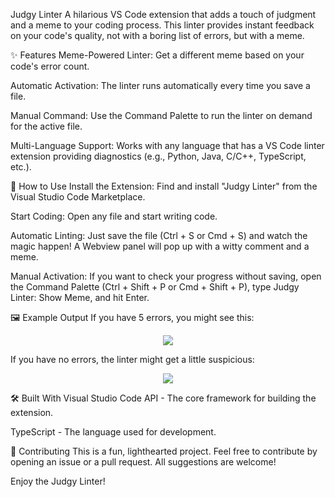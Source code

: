 Judgy Linter
A hilarious VS Code extension that adds a touch of judgment and a meme to your coding process. This linter provides instant feedback on your code's quality, not with a boring list of errors, but with a meme.

✨ Features
Meme-Powered Linter: Get a different meme based on your code's error count.

Automatic Activation: The linter runs automatically every time you save a file.

Manual Command: Use the Command Palette to run the linter on demand for the active file.

Multi-Language Support: Works with any language that has a VS Code linter extension providing diagnostics (e.g., Python, Java, C/C++, TypeScript, etc.).

🚀 How to Use
Install the Extension: Find and install "Judgy Linter" from the Visual Studio Code Marketplace.

Start Coding: Open any file and start writing code.

Automatic Linting: Just save the file (Ctrl + S or Cmd + S) and watch the magic happen! A Webview panel will pop up with a witty comment and a meme.

Manual Activation: If you want to check your progress without saving, open the Command Palette (Ctrl + Shift + P or Cmd + Shift + P), type Judgy Linter: Show Meme, and hit Enter.

🖼️ Example Output
If you have 5 errors, you might see this:

<p align="center">
<img src="https://placehold.co/400x200/555/FFF?text=That's+5+errors.+You're+trying+to+get+a+bug+bounty,+aren't+you?" />
</p>

If you have no errors, the linter might get a little suspicious:

<p align="center">
<img src="https://placehold.co/400x200/555/FFF?text=No+errors.+Did+you+copy+this+from+Stack+Overflow?" />
</p>

🛠️ Built With
Visual Studio Code API - The core framework for building the extension.

TypeScript - The language used for development.

🤝 Contributing
This is a fun, lighthearted project. Feel free to contribute by opening an issue or a pull request. All suggestions are welcome!

Enjoy the Judgy Linter!